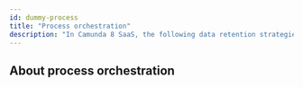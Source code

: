 ```yaml
---
id: dummy-process
title: "Process orchestration"
description: "In Camunda 8 SaaS, the following data retention strategies are implemented. This is necessary as the amount of data can grow significantly over time."
---
```


## About process orchestration
